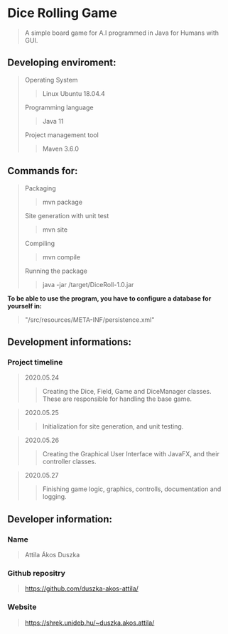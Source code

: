 # Dice Rolling Game

> A simple board game for A.I programmed in Java for Humans with GUI.

## Developing enviroment:

> Operating System
> >Linux Ubuntu 18.04.4
> 
> Programming language
>> Java 11
>
> Project management tool
>> Maven 3.6.0

## Commands for:

> Packaging
>> mvn package
>
> Site generation with unit test
>> mvn site
>
> Compiling
>> mvn compile
>
> Running the package
>> java -jar /target/DiceRoll-1.0.jar


**To be able to use the program, you have to configure a database for yourself in:**

> "/src/resources/META-INF/persistence.xml"

## Development informations:

### Project timeline

>2020.05.24
>>Creating the Dice, Field, Game and DiceManager classes. These are responsible for handling the base game.

>2020.05.25
>>Initialization for site generation, and unit testing.

>2020.05.26
>>Creating the Graphical User Interface with JavaFX, and their controller classes.

>2020.05.27
>>Finishing game logic, graphics, controlls, documentation and logging.

## Developer information:

### Name
>Attila Ákos Duszka

### Github repositry
>https://github.com/duszka-akos-attila/

### Website
>https://shrek.unideb.hu/~duszka.akos.attila/


